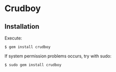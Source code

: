 # Crudboy

## Installation

Execute:

    $ gem install crudboy

If system permission problems occurs, try with sudo:

    $ sudo gem install crudboy

